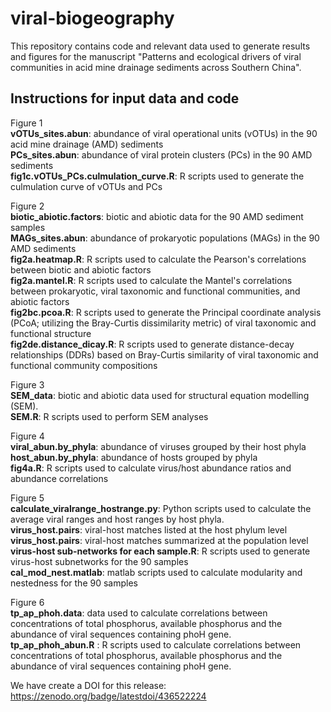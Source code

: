# viral-biogeography

This repository contains code and relevant data used to generate results and figures for the manuscript "Patterns and ecological drivers of viral communities in acid mine drainage sediments across Southern China".


## Instructions for input data and code 

Figure 1  
**vOTUs_sites.abun**: abundance of viral operational units (vOTUs) in the 90 acid mine drainage (AMD) sediments  
**PCs_sites.abun**: abundance of viral protein clusters (PCs) in the 90 AMD sediments  
**fig1c.vOTUs_PCs.culmulation_curve.R**: R scripts used to generate the culmulation curve of vOTUs and PCs  
  
Figure 2  
**biotic_abiotic.factors**: biotic and abiotic data for the 90 AMD sediment samples  
**MAGs_sites.abun**: abundance of prokaryotic populations (MAGs) in the 90 AMD sediments  
**fig2a.heatmap.R**: R scripts used to calculate the Pearson's correlations between biotic and abiotic factors  
**fig2a.mantel.R**: R scripts used to calculate the Mantel's correlations between prokaryotic, viral taxonomic and functional communities, and abiotic factors  
**fig2bc.pcoa.R**: R scripts used to generate the Principal coordinate analysis (PCoA; utilizing the Bray-Curtis dissimilarity metric) of viral taxonomic and functional structure  
**fig2de.distance_dicay.R**: R scripts used to generate distance-decay relationships (DDRs) based on Bray-Curtis similarity of viral taxonomic and functional community compositions  
  
Figure 3  
**SEM_data**: biotic and abiotic data used for structural equation modelling (SEM).  
**SEM.R**: R scripts used to perform SEM analyses  

Figure 4  
**viral_abun.by_phyla**: abundance of viruses grouped by their host phyla  
**host_abun.by_phyla**: abundance of hosts grouped by phyla  
**fig4a.R**: R scripts used to calculate virus/host abundance ratios and abundance correlations  
  
Figure 5  
**calculate_viralrange_hostrange.py**: Python scripts used to calculate the average viral ranges and host ranges by host phyla.  
**virus_host.pairs**: viral-host matches listed at the host phylum level  
**virus_host.pairs**: viral-host matches summarized at the population level  
**virus-host sub-networks for each sample.R**: R scripts used to generate virus-host subnetworks for the 90 samples  
**cal_mod_nest.matlab**: matlab scripts used to calculate modularity and nestedness for the 90 samples  
  
Figure 6  
**tp_ap_phoh.data**: data used to calculate correlations between concentrations of total phosphorus, available phosphorus and the abundance of viral sequences containing phoH gene.  
**tp_ap_phoh_abun.R** : R scripts used to calculate correlations between concentrations of total phosphorus, available phosphorus and the abundance of viral sequences containing phoH gene. 


We have create a DOI for this release: https://zenodo.org/badge/latestdoi/436522224
